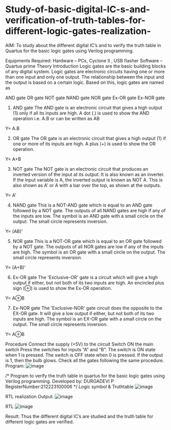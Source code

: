 # Study-of-basic-digital-IC-s-and-verification-of-truth-tables-for-different-logic-gates-realization-
 AIM:
To study about the different digital IC’s and to verify the truth table in Quartus for the basic logic gates using Verilog programming.

Equipments Required:
Hardware – PCs, Cyclone II , USB flasher
Software – Quartus prime
Theory
Introduction
Logic gates are the basic building blocks of any digital system. Logic gates are electronic circuits having one or more than one input and only one output. The relationship between the input and the output is based on a certain logic. Based on this, logic gates are named as

AND gate
OR gate
NOT gate
NAND gate
NOR gate
Ex-OR gate
Ex-NOR gate
1) AND gate
The AND gate is an electronic circuit that gives a high output (1) only if all its inputs are high. A dot (.) is used to show the AND operation i.e. A.B or can be written as AB

Y= A.B

2) OR gate
The OR gate is an electronic circuit that gives a high output (1) if one or more of its inputs are high. A plus (+) is used to show the OR operation.

Y= A+B

3) NOT gate
The NOT gate is an electronic circuit that produces an inverted version of the input at its output. It is also known as an inverter. If the input variable is A, the inverted output is known as NOT A. This is also shown as A' or A with a bar over the top, as shown at the outputs.

Y= A'

4) NAND gate
This is a NOT-AND gate which is equal to an AND gate followed by a NOT gate. The outputs of all NAND gates are high if any of the inputs are low. The symbol is an AND gate with a small circle on the output. The small circle represents inversion.

Y= (AB)’

5) NOR gate
This is a NOT-OR gate which is equal to an OR gate followed by a NOT gate. The outputs of all NOR gates are low if any of the inputs are high. The symbol is an OR gate with a small circle on the output. The small circle represents inversion.

Y= (A+B)’

6) Ex-OR gate
The 'Exclusive-OR' gate is a circuit which will give a high output if either, but not both of its two inputs are high. An encircled plus sign (⊕) is used to show the Ex-OR operation.

Y= A⊕B

7) Ex-NOR gate
The 'Exclusive-NOR' gate circuit does the opposite to the EX-OR gate. It will give a low output if either, but not both of its two inputs are high. The symbol is an EX-OR gate with a small circle on the output. The small circle represents inversion.

Y= A⊕B

Procedure
Connect the supply (+5V) to the circuit
Switch ON the main switch
Press the switches for inputs “A” and “B”. The switch is ON state when 1 is pressed. The switch is OFF state when 0 is pressed.
If the output is 1, then the bulb glows.
Check all the gates following the same procedure.
Program:
![image](https://github.com/durgadevi22d/Study-of-basic-digital-IC-s-and-verification-of-truth-tables-for-different-logic-gates-realization-/assets/149987216/98ccbb33-3c7f-46bb-aed2-966969d90944)

/*
Program to verify the truth table in quartus for the basic logic gates using Verilog programming.
Developed by: DURGADEVI P
RegisterNumber:212223100006
*/
Logic symbol & Truthtable
![image](https://github.com/durgadevi22d/Study-of-basic-digital-IC-s-and-verification-of-truth-tables-for-different-logic-gates-realization-/assets/149987216/2b2d7aad-5998-4a2e-94e1-eebfbd154a0e)


RTL realization
Output:
![image](https://github.com/durgadevi22d/Study-of-basic-digital-IC-s-and-verification-of-truth-tables-for-different-logic-gates-realization-/assets/149987216/7b4a14fc-a5c3-42f1-af43-a7ff5c3536d4)


RTL
![image](https://github.com/durgadevi22d/Study-of-basic-digital-IC-s-and-verification-of-truth-tables-for-different-logic-gates-realization-/assets/149987216/1f7cdfb3-f33b-4ce2-958a-59308dea8b8e)


Result:
Thus the different digital IC’s are studied and the truth table for different logic gates are verified.
